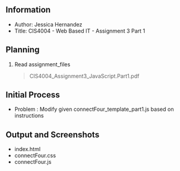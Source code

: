 ## Information

- Author: Jessica Hernandez
- Title: CIS4004 - Web Based IT - Assignment 3 Part 1

## Planning

1. Read assignment_files
    > CIS4004_Assignment3_JavaScript.Part1.pdf

## Initial Process

- Problem : Modify given connectFour_template_part1.js based on instructions

## Output and Screenshots
- index.html
- connectFour.css
- connectFour.js
